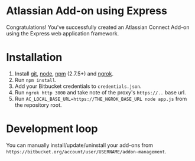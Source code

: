 # Atlassian Add-on using Express

Congratulations! You've successfully created an Atlassian Connect Add-on using
the Express web application framework.

# Installation

1. Install [git], [node], [npm] \(2.7.5+) and [ngrok].
2. Run `npm install`.
3. Add your Bitbucket credentials to `credentials.json`.
4. Run `ngrok http 3000` and take note of the proxy's `https://..` base url.
5. Run `AC_LOCAL_BASE_URL=https://THE_NGROK_BASE_URL node app.js` from the
repository root.

# Development loop

You can manually install/update/uninstall your add-ons from
`https://bitbucket.org/account/user/USERNAME/addon-management`.

[git]: http://git-scm.com/
[node]: https://nodejs.org/
[npm]: https://github.com/npm/npm#super-easy-install
[ngrok]: https://ngrok.com/

